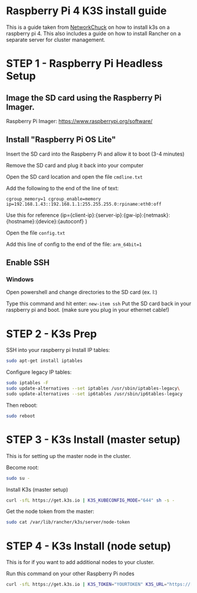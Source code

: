 # Raspberry Pi 4 K3S install guide

This is a guide taken from [NetworkChuck](https://www.youtube.com/watch?v=X9fSMGkjtug&t=1183s&ab_channel=NetworkChuck) on how to install k3s on a raspberry pi 4. This also includes a guide on how to install Rancher on a separate server for cluster management.

# STEP 1 - Raspberry Pi Headless Setup
## Image the SD card using the Raspberry Pi Imager.
Raspberry Pi Imager: https://www.raspberrypi.org/software/

## Install "Raspberry Pi OS Lite"

Insert the SD card into the Raspberry Pi and allow it to boot (3-4 minutes)

Remove the SD card and plug it back into your computer

Open the SD card location and open the file `cmdline.txt`

Add the following to the end of the line of text:

`cgroup_memory=1 cgroup_enable=memory ip=192.168.1.43::192.168.1.1:255.255.255.0:rpiname:eth0:off`

Use this for reference (ip={client-ip}:{server-ip}:{gw-ip}:{netmask}:{hostname}:{device}:{autoconf} )

Open the file `config.txt`

Add this line of config to the end of the file:
`arm_64bit=1`

## Enable SSH
### Windows
Open powershell and change directories to the SD card (ex. I:)

Type this command and hit enter: 
`new-item ssh`
Put the SD card back in your raspberry pi and boot. (make sure you plug in your ethernet cable!)


# STEP 2 - K3s Prep

SSH into your raspberry pi
Install IP tables:
```bash
sudo apt-get install iptables
```
Configure legacy IP tables:
````bash
sudo iptables -F
sudo update-alternatives --set iptables /usr/sbin/iptables-legacy\
sudo update-alternatives --set ip6tables /usr/sbin/ip6tables-legacy
````
Then reboot:
````bash
sudo reboot
````

# STEP 3 - K3s Install (master setup)
This is for setting up the master node in the cluster.

Become root:
````bash
sudo su -
````
Install K3s (master setup)
````bash
curl -sfL https://get.k3s.io | K3S_KUBECONFIG_MODE="644" sh -s -
````
Get the node token from the master:
````bash
sudo cat /var/lib/rancher/k3s/server/node-token
````

# STEP 4 - K3s Install (node setup)
This is for if you want to add additional nodes to your cluster.

Run this command on your other Raspberry Pi nodes
````bash
curl -sfL https://get.k3s.io | K3S_TOKEN="YOURTOKEN" K3S_URL="https://[your server]:6443" K3S_NODE_NAME="servername" sh -
````